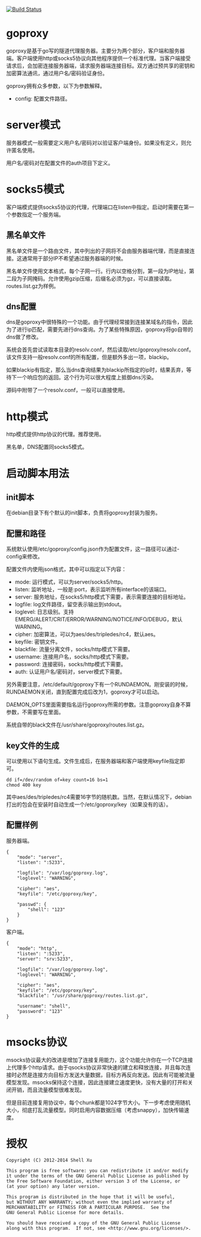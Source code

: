 [![Build Status](https://travis-ci.org/shell909090/goproxy.png?branch=master)](https://travis-ci.org/shell909090/goproxy)

# goproxy #

goproxy是基于go写的隧道代理服务器。主要分为两个部分，客户端和服务器端。客户端使用http或socks5协议向其他程序提供一个标准代理。当客户端接受请求后，会加密连接服务器端，请求服务器端连接目标。双方通过预共享的密钥和加密算法通讯，通过用户名/密码验证身份。

goproxy拥有众多参数，以下为参数解释。

* config: 配置文件路径。

# server模式 #

服务器模式一般需要定义用户名/密码对以验证客户端身份。如果没有定义，则允许匿名使用。

用户名/密码对在配置文件的auth项目下定义。

# socks5模式 #

客户端模式提供socks5协议的代理，代理端口在listen中指定。启动时需要在第一个参数指定一个服务端。

## 黑名单文件 ##

黑名单文件是一个路由文件，其中列出的子网将不会由服务器端代理，而是直接连接。这通常用于部分IP不希望通过服务器端的时候。

黑名单文件使用文本格式，每个子网一行。行内以空格分割，第一段为IP地址，第二段为子网掩码。允许使用gzip压缩，后缀名必须为gz，可以直接读取。routes.list.gz为样例。

## dns配置 ##

dns是goproxy中很特殊的一个功能。由于代理经常接到连接某域名的指令，因此为了进行ip匹配，需要先进行dns查询。为了某些特殊原因，goproxy将go自带的dns做了修改。

系统会首先尝试读取本目录的resolv.conf，然后读取/etc/goproxy/resolv.conf。该文件支持一般resolv.conf的所有配置，但是额外多出一项，blackip。

如果blackip有指定，那么当dns查询结果为blackip所指定的ip时，结果丢弃，等待下一个响应包的返回。这个行为可以很大程度上抵御dns污染。

源码中附带了一个resolv.conf，一般可以直接使用。

# http模式 #

http模式提供http协议的代理。推荐使用。

黑名单，DNS配置同socks5模式。

# 启动脚本用法 #

## init脚本 ##

在debian目录下有个默认的init脚本，负责将goproxy封装为服务。

## 配置和路径 ##

系统默认使用/etc/goproxy/config.json作为配置文件，这一路径可以通过-config来修改。

配置文件内使用json格式，其中可以指定以下内容：

* mode: 运行模式，可以为server/socks5/http。
* listen: 监听地址，一般是:port，表示监听所有interface的该端口。
* server: 服务地址，在socks5/http模式下需要，表示需要连接的目标地址。
* logfile: log文件路径，留空表示输出到stdout。
* loglevel: 日志级别。支持EMERG/ALERT/CRIT/ERROR/WARNING/NOTICE/INFO/DEBUG，默认WARNING。
* cipher: 加密算法，可以为aes/des/tripledes/rc4，默认aes。
* keyfile: 密钥文件。
* blackfile: 流量分离文件，socks/http模式下需要。
* username: 连接用户名，socks/http模式下需要。
* password: 连接密码，socks/http模式下需要。
* auth: 认证用户名/密码对，server模式下需要。

另外需要注意，/etc/default/goproxy下有一个RUNDAEMON。刚安装的时候，RUNDAEMON关闭，直到配置完成后改为1，goproxy才可以启动。

DAEMON_OPTS里面需要指名运行goproxy所需的参数。注意goproxy自身不算参数，不需要写在里面。

系统自带的black文件在/usr/share/goproxy/routes.list.gz。

## key文件的生成 ##

可以使用以下语句生成。文件生成后，在服务器端和客户端使用keyfile指定即可。

	dd if=/dev/random of=key count=16 bs=1
	chmod 400 key

其中aes/des/tripledes/rc4需要16字节的随机数。当然，在默认情况下，debian打出的包会在安装时自动生成一个/etc/goproxy/key（如果没有的话）。

## 配置样例 ##

服务器端。

	{
		"mode": "server",
		"listen": ":5233",
	 
		"logfile": "/var/log/goproxy.log",
		"loglevel": "WARNING",
	 
		"cipher": "aes",
		"keyfile": "/etc/goproxy/key",
	 
		"passwd": {
			"shell": "123"
		}
	}

客户端。

	{
		"mode": "http",
		"listen": ":5233",
		"server": "srv:5233",
	 
		"logfile": "/var/log/goproxy.log",
		"loglevel": "WARNING",
	 
		"cipher": "aes",
		"keyfile": "/etc/goproxy/key",
		"blackfile": "/usr/share/goproxy/routes.list.gz",
	 
		"username": "shell",
		"password": "123"
	}

# msocks协议 #

msocks协议最大的改进是增加了连接复用能力，这个功能允许你在一个TCP连接上代理多个http请求。由于qsocks协议非常快速的建立和释放连接，并且每次连接时必然是连接方向目标方发送大量数据，目标方再反向发送。因此有可能被流量模型发现。msocks保持这个连接，因此连接建立速度更快，没有大量的打开和关闭开销，而且流量模型很难发现。

但是目前连接复用协议中，每个chunk都是1024字节大小。下一步考虑使用随机大小，彻底打乱流量模型。同时启用内容数据压缩（考虑snappy），加快传输速度。

# 授权 #

    Copyright (C) 2012-2014 Shell Xu

    This program is free software: you can redistribute it and/or modify
    it under the terms of the GNU General Public License as published by
    the Free Software Foundation, either version 3 of the License, or
    (at your option) any later version.

    This program is distributed in the hope that it will be useful,
    but WITHOUT ANY WARRANTY; without even the implied warranty of
    MERCHANTABILITY or FITNESS FOR A PARTICULAR PURPOSE.  See the
    GNU General Public License for more details.

    You should have received a copy of the GNU General Public License
    along with this program.  If not, see <http://www.gnu.org/licenses/>.

